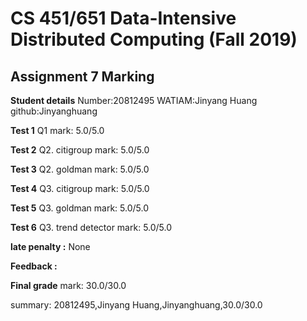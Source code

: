 # CS 451/651 Data-Intensive Distributed Computing (Fall 2019)
## Assignment 7 Marking

**Student details**
Number:20812495
WATIAM:Jinyang Huang
github:Jinyanghuang

**Test 1** Q1 mark: 5.0/5.0

**Test 2** Q2. citigroup mark: 5.0/5.0

**Test 3** Q2. goldman mark: 5.0/5.0

**Test 4** Q3. citigroup mark: 5.0/5.0

**Test 5** Q3. goldman mark: 5.0/5.0

**Test 6** Q3. trend detector mark: 5.0/5.0

**late penalty :** None

**Feedback :** 

**Final grade**
mark: 30.0/30.0

summary: 20812495,Jinyang Huang,Jinyanghuang,30.0/30.0